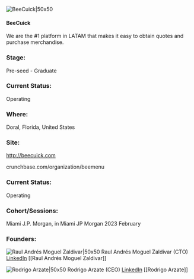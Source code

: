 

![BeeCuick|50x50](https://media.licdn.com/dms/image/C560BAQFdyrK-_QyvUg/company-logo_200_200/0/1652848433763?e=1692835200&v=beta&t=cKAIVK_xxPW0l5nslx42u0S0-k-mACS2okIlNQlYWB8)

#### BeeCuick
We are the #1 platform in LATAM that makes it easy to obtain quotes and purchase merchandise.

### Stage: 
Pre-seed - Graduate 

### Current Status: 
Operating

### Where:
Doral, Florida, United States

### Site:
http://beecuick.com



crunchbase.com/organization/beemenu

### Current Status: 
Operating

### Cohort/Sessions: 
Miami J.P. Morgan, in Miami JP Morgan 2023 February

### Founders: 

![Raul Andrés Moguel Zaldivar|50x50]() Raul Andrés Moguel Zaldivar (CTO) [LinkedIn](https://linkedin.com/in/raul-moguel-zaldivar-5642a6183) [[Raul Andrés Moguel Zaldivar]]

![Rodrigo Arzate|50x50]() Rodrigo Arzate (CEO) [LinkedIn](https://linkedin.com/in/rodrigoperezarzate) [[Rodrigo Arzate]]


